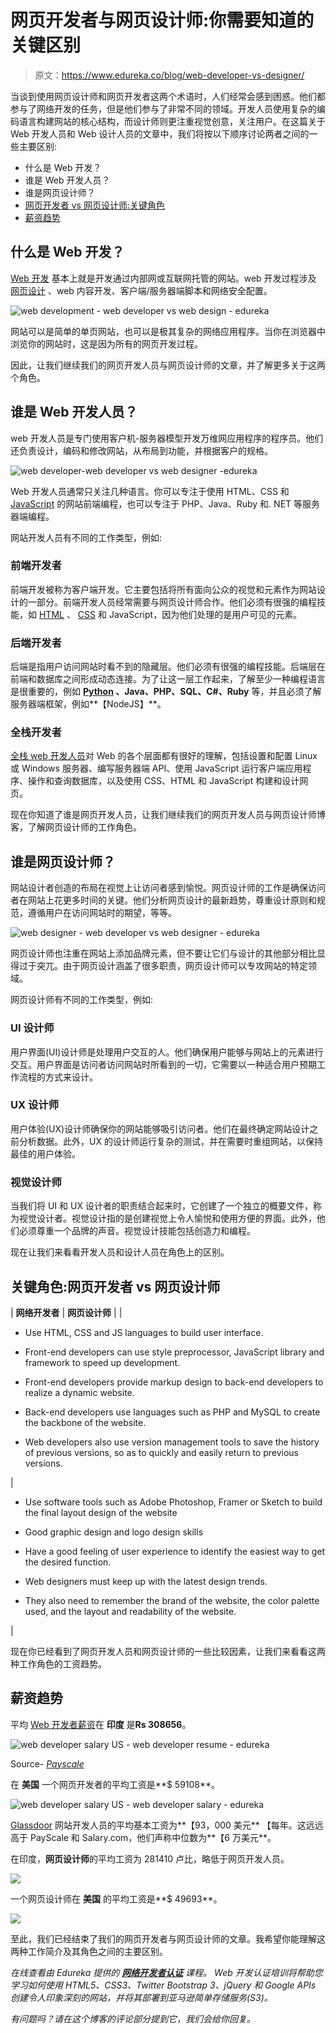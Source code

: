 # 网页开发者与网页设计师:你需要知道的关键区别

> 原文：<https://www.edureka.co/blog/web-developer-vs-designer/>

当谈到使用网页设计师和网页开发者这两个术语时，人们经常会感到困惑。他们都参与了网络开发的任务，但是他们参与了非常不同的领域。开发人员使用复杂的编码语言构建网站的核心结构，而设计师则更注重视觉创意，关注用户。在这篇关于 Web 开发人员和 Web 设计人员的文章中，我们将按以下顺序讨论两者之间的一些主要区别:

*   什么是 Web 开发？
*   谁是 Web 开发人员？
*   谁是网页设计师？
*   [网页开发者 vs 网页设计师:关键角色](#roles)
*   [薪资趋势](#salary)

## 什么是 Web 开发？

[Web 开发](https://www.edureka.co/blog/web-development-tutorial/) 基本上就是开发通过内部网或互联网托管的网站。web 开发过程涉及 [网页设计](https://www.edureka.co/blog/videos/trendy-web-designs-using-html5/) 、web 内容开发、客户端/服务器端脚本和网络安全配置。

![web development - web developer vs web design - edureka](img/269deff88ace90076bb172ea8da511a3.png)

网站可以是简单的单页网站，也可以是极其复杂的网络应用程序。当你在浏览器中浏览你的网站时，这是因为所有的网页开发过程。

因此，让我们继续我们的网页开发人员与网页设计师的文章，并了解更多关于这两个角色。

## 谁是 Web 开发人员？

web 开发人员是专门使用客户机-服务器模型开发万维网应用程序的程序员。他们还负责设计，编码和修改网站，从布局到功能，并根据客户的规格。

![web developer-web developer vs web designer -edureka](img/66f575bde9af3bb5dbac8f58a90eb3fd.png)

Web 开发人员通常只关注几种语言。你可以专注于使用 HTML、CSS 和 [JavaScript](https://www.edureka.co/blog/javascript-tutorial/) 的网站前端编程，也可以专注于 PHP、Java、Ruby 和. NET 等服务器端编程。

网站开发人员有不同的工作类型，例如:

### **前端开发者**

前端开发被称为客户端开发。它主要包括将所有面向公众的视觉和元素作为网站设计的一部分。前端开发人员经常需要与网页设计师合作。他们必须有很强的编程技能，如 [HTML](https://www.edureka.co/blog/what-is-html/) 、 [CSS](https://www.edureka.co/blog/what-is-css/) 和 JavaScript，因为他们处理的是用户可见的元素。

### **后端开发者**

后端是指用户访问网站时看不到的隐藏层。他们必须有很强的编程技能。后端层在前端和数据库之间形成动态连接。为了让这一层工作起来，了解至少一种编程语言是很重要的，例如 **[Python](https://www.edureka.co/blog/python-tutorial/) 、Java、PHP、SQL、C#、Ruby** 等，并且必须了解服务器端框架，例如**【NodeJS】**。

### **全栈开发者**

[全栈 web 开发人员](https://www.edureka.co/blog/how-to-become-a-full-stack-web-developer/)对 Web 的各个层面都有很好的理解，包括设置和配置 Linux 或 Windows 服务器、编写服务器端 API、使用 JavaScript 运行客户端应用程序、操作和查询数据库，以及使用 CSS、HTML 和 JavaScript 构建和设计网页。

现在你知道了谁是网页开发人员，让我们继续我们的网页开发人员与网页设计师博客，了解网页设计师的工作角色。

## 谁是网页设计师？

网站设计者创造的布局在视觉上让访问者感到愉悦。网页设计师的工作是确保访问者在网站上花更多时间的关键。他们分析网页设计的最新趋势，尊重设计原则和规范，遵循用户在访问网站时的期望，等等。

![web designer - web developer vs web designer - edureka](img/a20bef5590c3db3e45148a075b7dd75f.png)

网页设计师也注重在网站上添加品牌元素，但不要让它们与设计的其他部分相比显得过于突兀。由于网页设计涵盖了很多职责，网页设计师可以专攻网站的特定领域。

网页设计师有不同的工作类型，例如:

### **UI 设计师**

用户界面(UI)设计师是处理用户交互的人。他们确保用户能够与网站上的元素进行交互。用户界面是访问者访问网站时所看到的一切，它需要以一种适合用户预期工作流程的方式来设计。

### **UX 设计师**

用户体验(UX)设计师确保你的网站能够吸引访问者。他们在最终确定网站设计之前分析数据。此外，UX 的设计师运行复杂的测试，并在需要时重组网站，以保持最佳的用户体验。

### **视觉设计师**

当我们将 UI 和 UX 设计者的职责结合起来时，它创建了一个独立的概要文件，称为视觉设计者。视觉设计指的是创建视觉上令人愉悦和使用方便的界面。此外，他们必须尊重一个品牌的声音。视觉设计技能包括创造力和编程。

现在让我们来看看开发人员和设计人员在角色上的区别。

## **关键角色:网页开发者 vs 网页设计师**

| **网络开发者** | **网页设计师** |
| 

*   Use HTML, CSS and JS languages to build user interface.

*   Front-end developers can use style preprocessor, JavaScript library and framework to speed up development.

*   Front-end developers provide markup design to back-end developers to realize a dynamic website.

*   Back-end developers use languages such as PHP and MySQL to create the backbone of the website.

*   Web developers also use version management tools to save the history of previous versions, so as to quickly and easily return to previous versions.

 | 

*   Use software tools such as Adobe Photoshop, Framer or Sketch to build the final layout design of the website

*   Good graphic design and logo design skills

*   Have a good feeling of user experience to identify the easiest way to get the desired function.

*   Web designers must keep up with the latest design trends.

*   They also need to remember the brand of the website, the color palette used, and the layout and readability of the website.

 |

现在你已经看到了网页开发人员和网页设计师的一些比较因素，让我们来看看这两种工作角色的工资趋势。

## **薪资趋势**

平均 [Web 开发者薪资](https://www.edureka.co/blog/web-developer-salary/)在  **印度** 是**Rs 308656**。

![web developer salary US - web developer resume - edureka](img/85fee61da443bd9e5ec89a32be8a9b9a.png)

Source- [*Payscale*](https://www.payscale.com/research/IN/Job=Web_Developer/Salary)



在  **美国** 一个网页开发者的平均工资是**$ 59108**。

![web developer salary US - web developer salary - edureka](img/dc09e62c98edc6aa6c0f050a840cd97e.png)

[Glassdoor](https://www.glassdoor.co.in/) 网站开发人员的平均基本工资为**【93，000 美元** 【每年。这远远高于 PayScale 和 Salary.com，他们声称中位数为**【6 万美元**。

在印度，**网页设计师**的平均工资为 281410 卢比，略低于网页开发人员。

![](img/a7d83f2d8df4a78be31db2eb7bbaf8a2.png)

一个网页设计师在  **美国** 的平均工资是**$ 49693**。

![](img/0065b952bbadf58142bf7fe9ea6036e6.png)

至此，我们已经结束了我们的网页开发者与网页设计师的文章。我希望你能理解这两种工作简介及其角色之间的主要区别。

*在线查看由 Edureka 提供的 **[网络开发者认证](https://www.edureka.co/complete-web-developer)** 课程。* *Web 开发认证培训将帮助您学习如何使用 HTML5、CSS3、Twitter Bootstrap 3、jQuery 和 Google APIs 创建令人印象深刻的网站，并将其部署到亚马逊简单存储服务(S3)。*

*有问题吗？请在这个博客的评论部分提到它，我们会给你回复。*